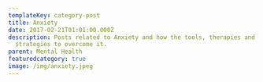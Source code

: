 ```yaml
---
templateKey: category-post
title: Anxiety
date: 2017-02-21T01:01:00.000Z
description: Posts related to Anxiety and how the tools, therapies and
  strategies to overcome it.
parent: Mental Health
featuredcategory: true
image: /img/anxiety.jpeg
---
```


